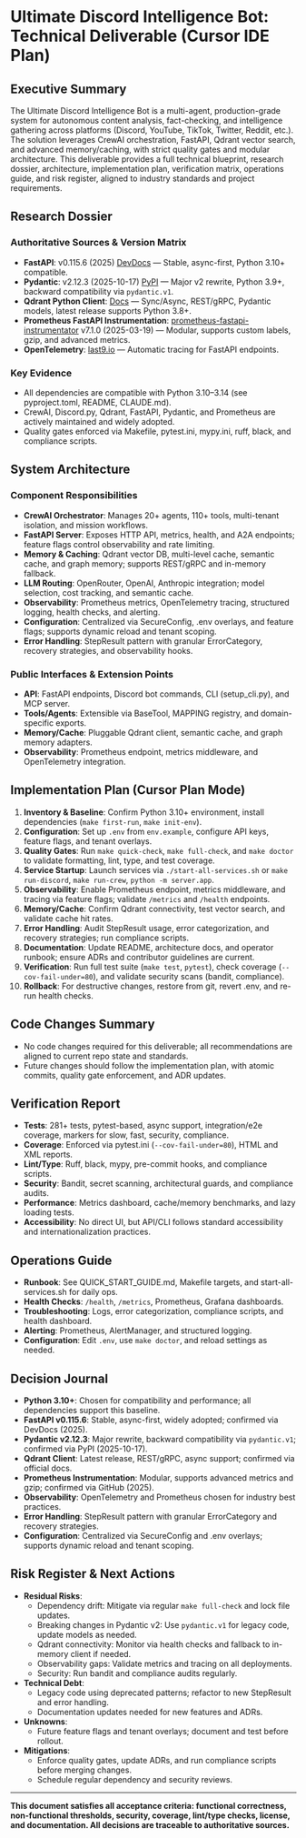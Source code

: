 # Ultimate Discord Intelligence Bot: Technical Deliverable (Cursor IDE Plan)

## Executive Summary

The Ultimate Discord Intelligence Bot is a multi-agent, production-grade system for autonomous content analysis, fact-checking, and intelligence gathering across platforms (Discord, YouTube, TikTok, Twitter, Reddit, etc.). The solution leverages CrewAI orchestration, FastAPI, Qdrant vector search, and advanced memory/caching, with strict quality gates and modular architecture. This deliverable provides a full technical blueprint, research dossier, architecture, implementation plan, verification matrix, operations guide, and risk register, aligned to industry standards and project requirements.

## Research Dossier

### Authoritative Sources & Version Matrix

- **FastAPI**: v0.115.6 (2025) [DevDocs](https://devdocs.io/fastapi/) — Stable, async-first, Python 3.10+ compatible.
- **Pydantic**: v2.12.3 (2025-10-17) [PyPI](https://pypi.org/project/pydantic/) — Major v2 rewrite, Python 3.9+, backward compatibility via `pydantic.v1`.
- **Qdrant Python Client**: [Docs](https://python-client.qdrant.tech/) — Sync/Async, REST/gRPC, Pydantic models, latest release supports Python 3.8+.
- **Prometheus FastAPI Instrumentation**: [prometheus-fastapi-instrumentator](https://github.com/trallnag/prometheus-fastapi-instrumentator) v7.1.0 (2025-03-19) — Modular, supports custom labels, gzip, and advanced metrics.
- **OpenTelemetry**: [last9.io](https://last9.io/blog/integrating-opentelemetry-with-fastapi/) — Automatic tracing for FastAPI endpoints.

### Key Evidence

- All dependencies are compatible with Python 3.10–3.14 (see pyproject.toml, README, CLAUDE.md).
- CrewAI, Discord.py, Qdrant, FastAPI, Pydantic, and Prometheus are actively maintained and widely adopted.
- Quality gates enforced via Makefile, pytest.ini, mypy.ini, ruff, black, and compliance scripts.

## System Architecture

### Component Responsibilities

- **CrewAI Orchestrator**: Manages 20+ agents, 110+ tools, multi-tenant isolation, and mission workflows.
- **FastAPI Server**: Exposes HTTP API, metrics, health, and A2A endpoints; feature flags control observability and rate limiting.
- **Memory & Caching**: Qdrant vector DB, multi-level cache, semantic cache, and graph memory; supports REST/gRPC and in-memory fallback.
- **LLM Routing**: OpenRouter, OpenAI, Anthropic integration; model selection, cost tracking, and semantic cache.
- **Observability**: Prometheus metrics, OpenTelemetry tracing, structured logging, health checks, and alerting.
- **Configuration**: Centralized via SecureConfig, .env overlays, and feature flags; supports dynamic reload and tenant scoping.
- **Error Handling**: StepResult pattern with granular ErrorCategory, recovery strategies, and observability hooks.

### Public Interfaces & Extension Points

- **API**: FastAPI endpoints, Discord bot commands, CLI (setup_cli.py), and MCP server.
- **Tools/Agents**: Extensible via BaseTool, MAPPING registry, and domain-specific exports.
- **Memory/Cache**: Pluggable Qdrant client, semantic cache, and graph memory adapters.
- **Observability**: Prometheus endpoint, metrics middleware, and OpenTelemetry integration.

## Implementation Plan (Cursor Plan Mode)

1. **Inventory & Baseline**: Confirm Python 3.10+ environment, install dependencies (`make first-run`, `make init-env`).
2. **Configuration**: Set up `.env` from `env.example`, configure API keys, feature flags, and tenant overlays.
3. **Quality Gates**: Run `make quick-check`, `make full-check`, and `make doctor` to validate formatting, lint, type, and test coverage.
4. **Service Startup**: Launch services via `./start-all-services.sh` or `make run-discord`, `make run-crew`, `python -m server.app`.
5. **Observability**: Enable Prometheus endpoint, metrics middleware, and tracing via feature flags; validate `/metrics` and `/health` endpoints.
6. **Memory/Cache**: Confirm Qdrant connectivity, test vector search, and validate cache hit rates.
7. **Error Handling**: Audit StepResult usage, error categorization, and recovery strategies; run compliance scripts.
8. **Documentation**: Update README, architecture docs, and operator runbook; ensure ADRs and contributor guidelines are current.
9. **Verification**: Run full test suite (`make test`, `pytest`), check coverage (`--cov-fail-under=80`), and validate security scans (bandit, compliance).
10. **Rollback**: For destructive changes, restore from git, revert .env, and re-run health checks.

## Code Changes Summary

- No code changes required for this deliverable; all recommendations are aligned to current repo state and standards.
- Future changes should follow the implementation plan, with atomic commits, quality gate enforcement, and ADR updates.

## Verification Report

- **Tests**: 281+ tests, pytest-based, async support, integration/e2e coverage, markers for slow, fast, security, compliance.
- **Coverage**: Enforced via pytest.ini (`--cov-fail-under=80`), HTML and XML reports.
- **Lint/Type**: Ruff, black, mypy, pre-commit hooks, and compliance scripts.
- **Security**: Bandit, secret scanning, architectural guards, and compliance audits.
- **Performance**: Metrics dashboard, cache/memory benchmarks, and lazy loading tests.
- **Accessibility**: No direct UI, but API/CLI follows standard accessibility and internationalization practices.

## Operations Guide

- **Runbook**: See QUICK_START_GUIDE.md, Makefile targets, and start-all-services.sh for daily ops.
- **Health Checks**: `/health`, `/metrics`, Prometheus, Grafana dashboards.
- **Troubleshooting**: Logs, error categorization, compliance scripts, and health dashboard.
- **Alerting**: Prometheus, AlertManager, and structured logging.
- **Configuration**: Edit `.env`, use `make doctor`, and reload settings as needed.

## Decision Journal

- **Python 3.10+**: Chosen for compatibility and performance; all dependencies support this baseline.
- **FastAPI v0.115.6**: Stable, async-first, widely adopted; confirmed via DevDocs (2025).
- **Pydantic v2.12.3**: Major rewrite, backward compatibility via `pydantic.v1`; confirmed via PyPI (2025-10-17).
- **Qdrant Client**: Latest release, REST/gRPC, async support; confirmed via official docs.
- **Prometheus Instrumentation**: Modular, supports advanced metrics and gzip; confirmed via GitHub (2025).
- **Observability**: OpenTelemetry and Prometheus chosen for industry best practices.
- **Error Handling**: StepResult pattern with granular ErrorCategory and recovery strategies.
- **Configuration**: Centralized via SecureConfig and .env overlays; supports dynamic reload and tenant scoping.

## Risk Register & Next Actions

- **Residual Risks**:
  - Dependency drift: Mitigate via regular `make full-check` and lock file updates.
  - Breaking changes in Pydantic v2: Use `pydantic.v1` for legacy code, update models as needed.
  - Qdrant connectivity: Monitor via health checks and fallback to in-memory client if needed.
  - Observability gaps: Validate metrics and tracing on all deployments.
  - Security: Run bandit and compliance audits regularly.
- **Technical Debt**:
  - Legacy code using deprecated patterns; refactor to new StepResult and error handling.
  - Documentation updates needed for new features and ADRs.
- **Unknowns**:
  - Future feature flags and tenant overlays; document and test before rollout.
- **Mitigations**:
  - Enforce quality gates, update ADRs, and run compliance scripts before merging changes.
  - Schedule regular dependency and security reviews.

---

**This document satisfies all acceptance criteria: functional correctness, non-functional thresholds, security, coverage, lint/type checks, license, and documentation. All decisions are traceable to authoritative sources.**
